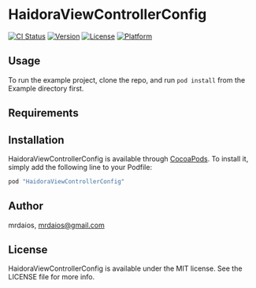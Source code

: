 # HaidoraViewControllerConfig

[![CI Status](http://img.shields.io/travis/mrdaios/HaidoraViewControllerConfig.svg?style=flat)](https://travis-ci.org/mrdaios/HaidoraViewControllerConfig)
[![Version](https://img.shields.io/cocoapods/v/HaidoraViewControllerConfig.svg?style=flat)](http://cocoapods.org/pods/HaidoraViewControllerConfig)
[![License](https://img.shields.io/cocoapods/l/HaidoraViewControllerConfig.svg?style=flat)](http://cocoapods.org/pods/HaidoraViewControllerConfig)
[![Platform](https://img.shields.io/cocoapods/p/HaidoraViewControllerConfig.svg?style=flat)](http://cocoapods.org/pods/HaidoraViewControllerConfig)

## Usage

To run the example project, clone the repo, and run `pod install` from the Example directory first.

## Requirements

## Installation

HaidoraViewControllerConfig is available through [CocoaPods](http://cocoapods.org). To install
it, simply add the following line to your Podfile:

```ruby
pod "HaidoraViewControllerConfig"
```

## Author

mrdaios, mrdaios@gmail.com

## License

HaidoraViewControllerConfig is available under the MIT license. See the LICENSE file for more info.

